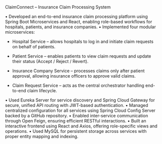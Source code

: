 ClaimConnect – Insurance Claim Processing System

•	Developed an end-to-end insurance claim processing platform using Spring Boot Microservices and React, 
enabling role-based workflows for hospitals, patients, and insurance companies.
•	Implemented four modular microservices:
- Hospital Service
 – allows hospitals to log in and initiate claim requests on behalf of patients.
  
- Patient Service
 – enables patients to view claim requests and update their status (Accept / Reject / Revert).

- Insurance Company Service 
 – processes claims only after patient approval, allowing insurance officers to approve valid claims.

- Claim Request Service
  – acts as the central orchestrator handling end-to-end claim lifecycle.

•	Used Eureka Server for service discovery and Spring Cloud Gateway for secure, unified API routing with JWT-based authentication.
•	Managed centralized configuration for all services using Spring Cloud Config Server backed by a GitHub repository.
•	Enabled inter-service communication through Open Feign, ensuring efficient RESTful interactions.
•	Built an interactive frontend using React and Axios, offering role-specific views and operations.
•	Used MySQL for persistent storage across services with proper entity mapping and indexing.
